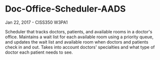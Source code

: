 # Doc-Office-Scheduler-AADS
Jan 22, 2017 - CISS350 W3PA1

Scheduler that tracks doctors, patients, and available rooms in a doctor's office.  Maintains a wait list for each available room using a priority queue, and updates the wait list and available room when doctors and patients check in and out.  Takes into account doctors' specialties and what type of doctor each patient needs to see.
